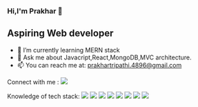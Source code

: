 ### Hi,I'm Prakhar 👋
## Aspiring Web developer

- 🌱 I’m currently learning MERN stack
- 💬 Ask me about Javacript,React,MongoDB,MVC architecture.
- 📫 You can reach me at: prakhartripathi.4896@gmail.com

Connect with me : <img src="https://img.shields.io/badge/LinkedIn-0077B5?style=for-the-badge&logo=linkedin&logoColor=white" href="https://www.linkedin.com/in/prakhar-tripathi489/"> 

Knowledge of tech stack:
<img src=	  "https://img.shields.io/badge/HTML5-E34F26?style=for-the-badge&logo=html5&logoColor=white" />
<img src=   "https://img.shields.io/badge/CSS3-1572B6?style=for-the-badge&logo=css3&logoColor=white" />
<img src=   "https://img.shields.io/badge/JavaScript-323330?style=for-the-badge&logo=javascript&logoColor=F7DF1E" />
<img src=   "https://img.shields.io/badge/C-00599C?style=for-the-badge&logo=c&logoColor=white" />
<img src=   "https://img.shields.io/badge/MongoDB-4EA94B?style=for-the-badge&logo=mongodb&logoColor=white" />
<img src=   "https://img.shields.io/badge/Express.js-000000?style=for-the-badge&logo=express&logoColor=white" />
<img src=   "https://img.shields.io/badge/React-20232A?style=for-the-badge&logo=react&logoColor=61DAFB" />
<img src=   "https://img.shields.io/badge/Node.js-339933?style=for-the-badge&logo=nodedotjs&logoColor=white" />
